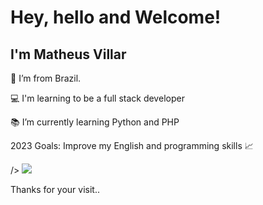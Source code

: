# Hey, hello and Welcome!

## I'm Matheus Villar

:house_with_garden: I’m from Brazil.

:computer: I'm learning to be a full stack developer

:books: I’m currently learning Python and PHP

2023 Goals: Improve my English and programming skills 📈

<picture>
<source 
  srcset="https://github-readme-stats.vercel.app/api?username=matthvll&show_icons=true&theme=dark"
  media="(prefers-color-scheme: dark)"
  srcset="https://github-readme-stats.vercel.app/api?username=anuraghazra&show_icons=true&bg_color=00000000"

/>
<source
  srcset="https://github-readme-stats.vercel.app/api?username=matthvll&show_icons=true"
  media="(prefers-color-scheme: light), (prefers-color-scheme: no-preference)"
/>
<img src="https://github-readme-stats.vercel.app/api?username=matthvll&show_icons=true" />
</picture>

  
Thanks for your visit..
